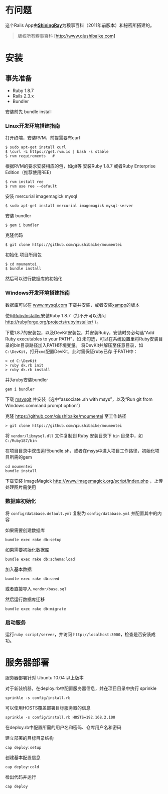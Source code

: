 冇问题
======

这个Rails App由[**ShiningRay**](http://shiningray.cn/)为糗事百科（2011年前版本）和秘密所搭建的。

> 版权所有糗事百科 [http://www.qiushibaike.com]

安装
====

事先准备
--------

* Ruby 1.8.7 
* Rails 2.3.x 
* Bundler

安装前先 bundle install

### Linux开发环境搭建指南

打开终端，安装RVM，前提需要有curl
   
    $ sudo apt-get install curl 
    $ \curl -L https://get.rvm.io | bash -s stable
    $ rvm requirements   # 

根据RVM的要求安装相应的包，如git等
安装Ruby 1.8.7 或者Ruby Enterprise Edition（推荐使用REE）

    $ rvm install ree
    $ rvm use ree --default

安装 mercurial imagemagick mysql

    $ sudo apt-get install mercurial imagemagick mysql-server

安装 bundler
    
    $ gem i bundler

克隆代码

    $ git clone https://github.com/qiushibaike/moumentei

初始化 项目所用包

    $ cd moumentei
    $ bundle install

然后可以进行数据库的初始化

### Windows开发环境搭建指南

数据库可以在 www.mysql.com 下载并安装，或者安装[xampp](http://www.apachefriends.org/zh_cn/xampp.html)的版本

使用[RubyInstaller](http://rubyinstaller.org/)安装Ruby 1.8.7（打不开可以访问
http://rubyforge.org/projects/rubyinstaller/ ）。

下载1.8.7的安装包，以及DevKit安装包，并安装Ruby，安装时务必勾选“Add Ruby executables to your PATH”，如
未勾选，可以在系统设置里将Ruby安装目录的bin目录路径加入PATH环境变量。
将DevKit并解压至任意目录，如`C:\DevKit`，打开`cmd`配置DevKit，此时需保证ruby已存
于PATH中：

    > cd C:\DevKit
    > ruby dk.rb init
    > ruby dk.rb install

并为ruby安装bundler
 
    gem i bundler

下载 [msysgit](http://code.google.com/p/msysgit/) 并安装（选中“associate .sh
with msys”，以及“Run git from Windows command prompt option”）

克隆 https://github.com/qiushibaike/moumentei 至工作路径

    > git clone https://github.com/qiushibaike/moumentei

将 `vendor/libmysql.dll` 文件复制到 Ruby 安装目录下 `bin` 目录中，如 `C:/Ruby187/bin`

在项目目录中双击运行bundle.sh，或者在msys中进入项目工作路径，初始化项目所需的gem

    cd moumentei
    bundle install

下载安装 ImageMagick http://www.imagemagick.org/script/index.php ，上传处理图片需使用

### 数据库初始化

将 `config/database.default.yml` 复制为 `config/database.yml` 并配置其中的内容

如果需要创建数据库

    bundle exec rake db:setup

如果需要初始化数据库

    bundle exec rake db:schema:load

加入基本数据

    bundle exec rake db:seed

或者直接导入 `vendor/base.sql`

然后运行数据库迁移

    bundle exec rake db:migrate

### 启动服务

运行`ruby script/server`，并访问 `http://localhost:3000`，检查是否安装成功。


服务器部署
==========

服务器部署针对 Ubuntu 10.04 以上版本

对于新装机器，在deploy.rb中配置服务器信息，并在项目目录中执行 sprinkle
    
    sprinkle -s config/install.rb 

可以使用HOSTS覆盖部署目标服务器的信息

    sprinkle -s config/install.rb HOSTS=192.168.2.100

在deploy.rb中配置所需的用户名和密码、仓库用户名和密码

建立部署的目标目录结构

    cap deploy:setup

创建基本配置信息

    cap deploy:cold

检出代码并运行

    cap deploy
